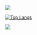 ![](https://github-readme-stats.vercel.app/api?username=hsiaosiyuan0&count_private=true)

[![Top Langs](https://github-readme-stats.vercel.app/api/top-langs/?username=hsiaosiyuan0&layout=compact)](https://github.com/anuraghazra/github-readme-stats)

![](https://visitor-badge.glitch.me/badge?page_id=hsiaosiyuan0.hsiaosiyuan0)